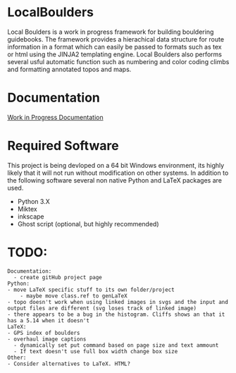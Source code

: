 # LocalBoulders
 Local Boulders is a work in progress framework for building bouldering guidebooks. The framework provides a hierachical data structure for route information in a format which can easily be passed to formats such as tex or html using the JINJA2 templating engine. Local Boulders also performs several usful automatic function such as numbering and color coding climbs and formatting annotated topos and maps.
 
# Documentation
[Work in Progress Documentation](https://docs.google.com/document/d/1SdaC6Ra2RaYkczrwDnqLYQRvsJmOF2mg-aY8-hYBMIY/edit#heading=h.qtw326n5e7xy)
 
# Required Software
This project is being devloped on a 64 bit Windows environment, its highly likely that it will not run without modification on other systems. In addition to the following software several non native Python and LaTeX packages are used.
- Python 3.X
- Miktex
- inkscape
- Ghost script (optional, but highly recommended)

# TODO:
	Documentation:
	  - create gitHub project page
	Python:
	- move LaTeX specific stuff to its own folder/project
        - maybe move class.ref to genLaTeX
	- topo doesn't work when using linked images in svgs and the input and output files are different (svg loses track of linked image)
	- there appears to be a bug in the histogram. Cliffs shows an that it has a 5.14 when it doesn't
    LaTeX:
    - GPS index of boulders
	- overhaul image captions
	  - dynamically set put command based on page size and text ammount
	  - If text doesn't use full box width change box size
    Other:
    - Consider alternatives to LaTeX. HTML?